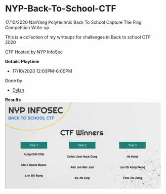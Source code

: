 # NYP-Back-To-School-CTF
17/10/2020 NanYang Polytechnic Back To School Capture The Flag Competition Write-up

This is a collection of my writeups for challenges in Back to school CTF 2020

CTF Hosted by NYP InfoSec

**Details**
__Playtime__
- 17/10/2020 12:00PM-6:00PM

Done by 
* [Dylan](https://github.com/Dylan-Liew)

**Results**
![](./score.png)
